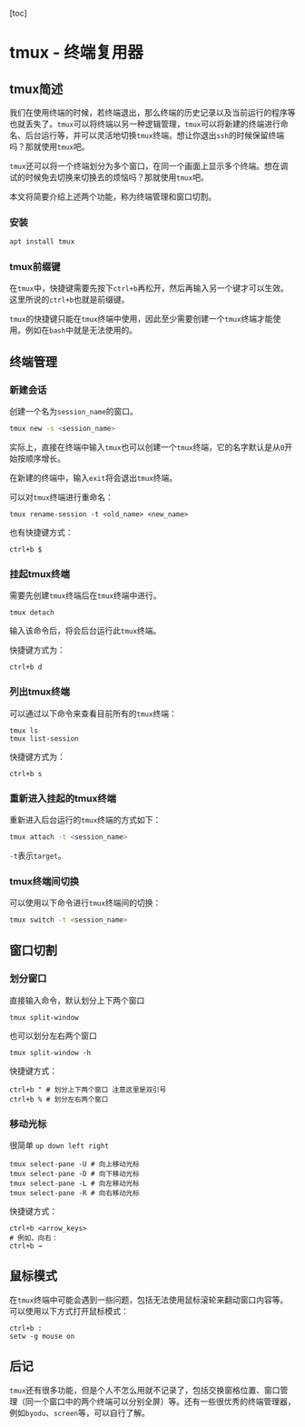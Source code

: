 [toc]

# tmux - 终端复用器

## tmux简述

我们在使用终端的时候，若终端退出，那么终端的历史记录以及当前运行的程序等也就丢失了。`tmux`可以将终端以另一种逻辑管理，`tmux`可以将新建的终端进行命名、后台运行等，并可以灵活地切换`tmux`终端。想让你退出`ssh`的时候保留终端吗？那就使用`tmux`吧。

`tmux`还可以将一个终端划分为多个窗口，在同一个画面上显示多个终端。想在调试的时候免去切换来切换去的烦恼吗？那就使用`tmux`吧。

本文将简要介绍上述两个功能，称为终端管理和窗口切割。

### 安装

```bash
apt install tmux
```

### tmux前缀键

在`tmux`中，快捷键需要先按下`ctrl+b`再松开，然后再输入另一个键才可以生效。这里所说的`ctrl+b`也就是前缀键。

`tmux`的快捷键只能在`tmux`终端中使用，因此至少需要创建一个`tmux`终端才能使用。例如在`bash`中就是无法使用的。

## 终端管理

### 新建会话

创建一个名为`session_name`的窗口。

```bash
tmux new -s <session_name>
```

实际上，直接在终端中输入`tmux`也可以创建一个`tmux`终端，它的名字默认是从`0`开始按顺序增长。

在新建的终端中，输入`exit`将会退出`tmux`终端。

可以对`tmux`终端进行重命名：

```tmux
tmux rename-session -t <old_name> <new_name>
```

也有快捷键方式：

```
ctrl+b $
```

### 挂起tmux终端

需要先创建`tmux`终端后在`tmux`终端中进行。

```tmux
tmux detach
```

输入该命令后，将会后台运行此`tmux`终端。

快捷键方式为：

```
ctrl+b d
```

### 列出tmux终端

可以通过以下命令来查看目前所有的`tmux`终端：

```tmux
tmux ls
tmux list-session
```

快捷键方式为：

```
ctrl+b s
```

### 重新进入挂起的tmux终端

重新进入后台运行的`tmux`终端的方式如下：

```bash
tmux attach -t <session_name>
```

`-t`表示`target`。

### tmux终端间切换

可以使用以下命令进行`tmux`终端间的切换：

```bash
tmux switch -t <session_name>
```

## 窗口切割

### 划分窗口

直接输入命令，默认划分上下两个窗口

```
tmux split-window
```

也可以划分左右两个窗口

```
tmux split-window -h
```

快捷键方式：

```
ctrl+b " # 划分上下两个窗口 注意这里是双引号
ctrl+b % # 划分左右两个窗口
```

### 移动光标

很简单 `up down left right`

```
tmux select-pane -U # 向上移动光标
tmux select-pane -D # 向下移动光标
tmux select-pane -L # 向左移动光标
tmux select-pane -R # 向右移动光标
```

快捷键方式：

```
ctrl+b <arrow_keys>
# 例如，向右：
ctrl+b →
```

## 鼠标模式

在`tmux`终端中可能会遇到一些问题，包括无法使用鼠标滚轮来翻动窗口内容等。可以使用以下方式打开鼠标模式：

```
ctrl+b :
setw -g mouse on
```

## 后记

`tmux`还有很多功能，但是个人不怎么用就不记录了，包括交换窗格位置、窗口管理（同一个窗口中的两个终端可以分别全屏）等。还有一些很优秀的终端管理器，例如`byodu`、`screen`等，可以自行了解。


